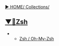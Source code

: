 [▶︎ HOME/ Collections/](https://gitpress.io/@sh16ma/collections)


## [▼🐚Zsh](https://gitpress.io/c/zsh__/)
- - [Zsh / Oh-My-Zsh](mw_zsh)
